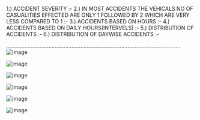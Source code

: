 


1.) ACCIDENT SEVERITY :- 
2.)  IN MOST ACCIDENTS THE VEHICALS NO OF CASUALITIES EFFECTED ARE ONLY 1 FOLLOWED BY 2 WHICH ARE VERY LESS COMPARED TO 1 :-
3.) ACCIDENTS BASED ON HOURS :-
4.) ACCIDENTS BASED ON DAILY HOURS(INTERVELS) :-
5.) DISTRIBUTION OF ACCIDENTS :-
6.) DISTRIBUTION OF DAYWISE ACCIDENTS :-

...................................................................................................................
![image](https://github.com/user-attachments/assets/a5ceb919-ee6a-450e-9966-f5a0e842ac51)

![image](https://github.com/user-attachments/assets/1d19e79c-87b2-4001-ba01-018f3908bb6e)

![image](https://github.com/user-attachments/assets/8a1d7e58-fcce-4106-9ac1-97614e66650d)

![image](https://github.com/user-attachments/assets/24322a43-a3cc-438e-a3e0-b4cc9f14dbd3)

![image](https://github.com/user-attachments/assets/2d99eb0c-17ef-426a-a447-ce44c5177e98)

![image](https://github.com/user-attachments/assets/e714d3a0-fb8c-44f2-9efc-1960c0da0941)



